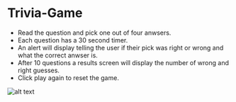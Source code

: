 # Trivia-Game
- Read the question and pick one out of four anwsers.
- Each question has a 30 second timer. 
- An alert will display telling the user if their pick was right or wrong and what the correct anwser is.
- After 10 questions a results screen will display the number of wrong and right guesses.
- Click play again to reset the game.

![alt text](https://imgur.com/a/KnSpa7g.png)
